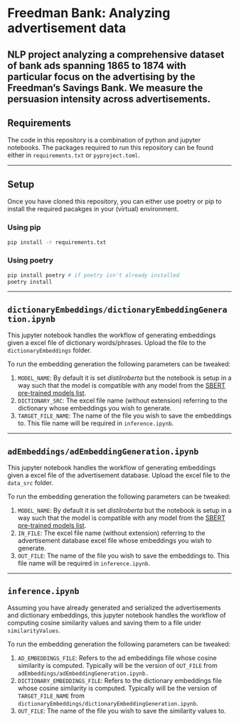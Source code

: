 # Freedman Bank: Analyzing advertisement data

NLP project analyzing a comprehensive dataset of bank ads spanning 1865 to 1874 with particular focus on the advertising by the Freedman’s Savings Bank. We measure the persuasion intensity across advertisements.
---
## Requirements
The code in this repository is a combination of python and jupyter notebooks. The packages required to run this repository can be found either in `requirements.txt` or `pyproject.toml`.

---
## Setup
Once you have cloned this repository, you can either use poetry or pip to install the required pacakges in your (virtual) environment.

### Using pip
```bash
pip install -r requirements.txt 
```

### Using poetry
```bash
pip install poetry # if poetry isn't already installed 
poetry install 
```
---

## `dictionaryEmbeddings/dictionaryEmbeddingGeneration.ipynb`
This jupyter notebook handles the workflow of generating embeddings given a excel file of dictionary words/phrases. Upload the file to the `dictionaryEmbeddings` folder.

To run the embedding generation the following parameters can be tweaked:
1. `MODEL_NAME`: By default it is set *distilroberta* but the notebook is setup in a way such that the model is compatible with any model from the [SBERT pre-trained models list](https://www.sbert.net/docs/pretrained_models.html).
2. `DICTIONARY_SRC`: The excel file name (without extension) referring to the dictionary whose embeddings you wish to generate.
3. `TARGET_FILE_NAME`: The name of the file you wish to save the embeddings to. This file name will be required in `inference.ipynb`.

---

## `adEmbeddings/adEmbeddingGeneration.ipynb`
This jupyter notebook handles the workflow of generating embeddings given a excel file of the advertisement database. Upload the excel file to the `data_src` folder.

To run the embedding generation the following parameters can be tweaked:
1. `MODEL_NAME`: By default it is set *distilroberta* but the notebook is setup in a way such that the model is compatible with any model from the [SBERT pre-trained models list](https://www.sbert.net/docs/pretrained_models.html).
2. `IN_FILE`: The excel file name (without extension) referring to the advertisement database excel file whose embeddings you wish to generate.
3. `OUT_FILE`: The name of the file you wish to save the embeddings to. This file name will be required in `inference.ipynb`.

---

## `inference.ipynb`
Assuming you have already generated and serialized the advertisements and dictionary embeddings, this jupyter notebook handles the workflow of computing cosine similarity values and saving them to a file under `similarityValues`.

To run the embedding generation the following parameters can be tweaked:
1. `AD_EMBEDDINGS_FILE`: Refers to the ad embeddings file whose  cosine similarity is computed. Typically will be the version of `OUT_FILE` from `adEmbeddings/adEmbeddingGeneration.ipynb.`
2. `DICTIONARY_EMBEDDINGS_FILE`: Refers to the dictionary embeddings file whose  cosine similarity is computed. Typically will be the version of `TARGET_FILE_NAME` from `dictionaryEmbeddings/dictionaryEmbeddingGeneration.ipynb`.
3. `OUT_FILE`: The name of the file you wish to save the similarity values to. 